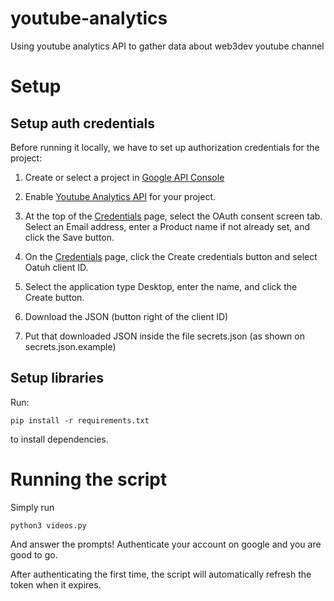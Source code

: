 # youtube-analytics
Using youtube analytics API to gather data about web3dev youtube channel


# Setup

## Setup auth credentials
Before running it locally, we have to set up authorization credentials for the project:

1. Create or select a project in [Google API Console](https://console.cloud.google.com/)

2. Enable [Youtube Analytics API](https://console.developers.google.com/apis/library/youtubeanalytics.googleapis.com) for your project.

3. At the top of the [Credentials](https://console.developers.google.com/apis/credentials) page, select the OAuth consent screen tab. Select an Email address, enter a Product name if not already set, and click the Save button.

4. On the [Credentials](https://console.developers.google.com/apis/credentials) page, click the Create credentials button and select Oatuh client ID.

5. Select the application type Desktop, enter the name, and click the Create button.

6. Download the JSON (button right of the client ID)

7. Put that downloaded JSON inside the file secrets.json (as shown on secrets.json.example)

## Setup libraries

Run:

`pip install -r requirements.txt`

to install dependencies.

# Running the script

Simply run 

`python3 videos.py`

And answer the prompts! Authenticate your account on google and you are good to go.

After authenticating the first time, the script will automatically refresh the token when it expires.
